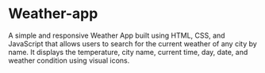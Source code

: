 # Weather-app
A simple and responsive Weather App built using HTML, CSS, and JavaScript that allows users to search for the current weather of any city by name. It displays the temperature, city name, current time, day, date, and weather condition using visual icons.
